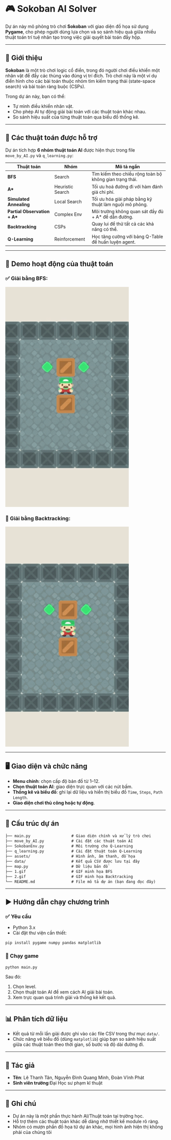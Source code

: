 
# 🎮 Sokoban AI Solver

Dự án này mô phỏng trò chơi **Sokoban** với giao diện đồ họa sử dụng **Pygame**, cho phép người dùng lựa chọn và so sánh hiệu quả giữa nhiều thuật toán trí tuệ nhân tạo trong việc giải quyết bài toán đẩy hộp.

---

## 🧩 Giới thiệu

**Sokoban** là một trò chơi logic cổ điển, trong đó người chơi điều khiển một nhân vật để đẩy các thùng vào đúng vị trí đích. Trò chơi này là một ví dụ điển hình cho các bài toán thuộc nhóm tìm kiếm trạng thái (state-space search) và bài toán ràng buộc (CSPs).

Trong dự án này, bạn có thể:
- Tự mình điều khiển nhân vật.
- Cho phép AI tự động giải bài toán với các thuật toán khác nhau.
- So sánh hiệu suất của từng thuật toán qua biểu đồ thống kê.

---

## 🧠 Các thuật toán được hỗ trợ

Dự án tích hợp **6 nhóm thuật toán AI** được hiện thực trong file `move_by_AI.py` và `q_learning.py`:

| Thuật toán                     | Nhóm               | Mô tả ngắn                                                                 |
|-------------------------------|--------------------|----------------------------------------------------------------------------|
| **BFS**                       | Search             | Tìm kiếm theo chiều rộng toàn bộ không gian trạng thái.                   |
| **A\***                      | Heuristic Search   | Tối ưu hoá đường đi với hàm đánh giá chi phí.                             |
| **Simulated Annealing**       | Local Search       | Tối ưu hóa giải pháp bằng kỹ thuật làm nguội mô phỏng.                   |
| **Partial Observation + A\***| Complex Env        | Môi trường không quan sát đầy đủ + A* để dẫn đường.                       |
| **Backtracking**              | CSPs               | Quay lui để thử tất cả các khả năng có thể.                               |
| **Q-Learning**                | Reinforcement      | Học tăng cường với bảng Q-Table để huấn luyện agent.                      |

---

## 🎥 Demo hoạt động của thuật toán

### ✅ Giải bằng BFS:
![BFS Demo](1.gif)

### 🔁 Giải bằng Backtracking:
![Backtracking Demo](2.gif)

---

## 🖥️ Giao diện và chức năng

- **Menu chính**: chọn cấp độ bản đồ từ 1–12.
- **Chọn thuật toán AI**: giao diện trực quan với các nút bấm.
- **Thống kê và biểu đồ**: ghi lại dữ liệu và hiển thị biểu đồ `Time`, `Steps`, `Path Length`.
- **Giao diện chơi thủ công hoặc tự động**.

---

## 📂 Cấu trúc dự án

```
├── main.py                  # Giao diện chính và xử lý trò chơi
├── move_by_AI.py            # Cài đặt các thuật toán AI
├── SokobanEnv.py            # Môi trường cho Q-Learning
├── q_learning.py            # Cài đặt thuật toán Q-Learning
├── assets/                  # Hình ảnh, âm thanh, đồ họa
├── data/                    # Kết quả CSV được lưu tại đây
├── map.py                   # Dữ liệu bản đồ
├── 1.gif                    # GIF minh họa BFS
├── 2.gif                    # GIF minh họa Backtracking
└── README.md                # File mô tả dự án (bạn đang đọc đây)
```

---

## ▶️ Hướng dẫn chạy chương trình

### ✅ Yêu cầu

- Python 3.x
- Cài đặt thư viện cần thiết:

```bash
pip install pygame numpy pandas matplotlib
```

### 🚀 Chạy game

```bash
python main.py
```

Sau đó:
1. Chọn level.
2. Chọn thuật toán AI để xem cách AI giải bài toán.
3. Xem trực quan quá trình giải và thống kê kết quả.

---

## 📊 Phân tích dữ liệu

- Kết quả từ mỗi lần giải được ghi vào các file CSV trong thư mục `data/`.
- Chức năng vẽ biểu đồ (dùng `matplotlib`) giúp bạn so sánh hiệu suất giữa các thuật toán theo thời gian, số bước và độ dài đường đi.

---

## 👤 Tác giả

- **Tên**: Lê Thanh Tân, Nguyễn Đình Quang Minh, Đoàn Vĩnh Phát
- **Sinh viên trường**:Đại Học sư phạm kĩ thuật

---

## 📌 Ghi chú

- Dự án này là một phần thực hành AI/Thuật toán tại trường học.
- Hỗ trợ thêm các thuật toán khác dễ dàng nhờ thiết kế module rõ ràng.
- Nhóm có mượn phần đồ họa từ dự án khác, mọi hình ảnh hiện thị không phải của chúng tôi
